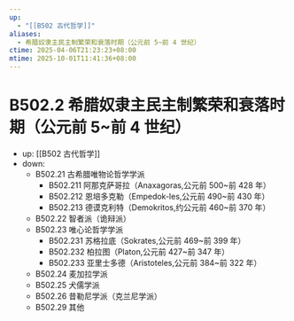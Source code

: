 ```yaml
---
up:
  - "[[B502 古代哲学]]"
aliases:
  - 希腊奴隶主民主制繁荣和衰落时期（公元前 5~前 4 世纪）
ctime: 2025-04-06T21:23:23+08:00
mtime: 2025-10-01T11:41:36+08:00
---
```


# B502.2 希腊奴隶主民主制繁荣和衰落时期（公元前 5~前 4 世纪）

- up: [[B502 古代哲学]]
- down:	
	- B502.21 古希腊唯物论哲学学派
		- B502.211 阿那克萨哥拉（Anaxagoras,公元前 500~前 428 年）
		- B502.212 恩培多克勒（Empedok-les,公元前 490~前 430 年）
		- B502.213 德谟克利特（Demokritos,约公元前 460~前 370 年）
	- B502.22 智者派（诡辩派）
	- B502.23 唯心论哲学学派
		- B502.231 苏格拉底（Sokrates,公元前 469~前 399 年）
		- B502.232 柏拉图（Platon,公元前 427~前 347 年）
		- B502.233 亚里士多德（Aristoteles,公元前 384~前 322 年）
	- B502.24 麦加拉学派
	- B502.25 犬儒学派
	- B502.26 昔勒尼学派（克兰尼学派）
	- B502.29 其他
	
